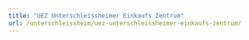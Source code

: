 ```yaml
---
title: "UEZ Unterschleissheimer Einkaufs Zentrum"
url: /unterschleissheim/uez-unterschleissheimer-einkaufs-zentrum/
---
```

